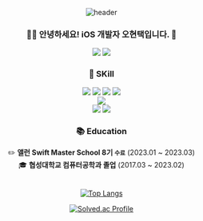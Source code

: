 <div align="center">
  
![header](https://capsule-render.vercel.app/api?type=Waving&color=75BDE0&height=250&section=header&text=Welcome!&desc=to%20🧑🏻‍💻%20Hyuntaek's%20Profile&fontSize=50%&fontColor=ffffff )

  
### 👨‍💻 **안녕하세요! iOS 개발자 오현택입니다. 👋**
  
  
<p>
  <a href="https://developer-taeke.tistory.com/" target="_blank"><img src="https://img.shields.io/badge/-Tech Blog-black?logo=Tistory&logoColor=white?style=flat"/></a>
  <a href="mailto:htoh55@gmail.com" target="_blank"><img src="https://img.shields.io/badge/Gmail-EA4335?style=flat-square&logo=Gmail&logoColor=white"/></a>
</p>

### 📌 SKill

<img src="https://img.shields.io/badge/-iOS-%23000000?logo=Apple&logoColor=white"/>
<img src="https://img.shields.io/badge/Swift-%23F05138?logo=swift&logoColor=white"/>
<img src="https://img.shields.io/badge/UIkit-%232396F3?logo=UIkit&logoColor=white"/>
<img src="https://img.shields.io/badge/RxSwift-B7178C?&logo=ReactiveX&logoColor=white"/></a>
<br>
<img src="https://img.shields.io/badge/Firebase-%23FFCA28?logo=Firebase&logoColor=white"/>
<br>
<img src="https://img.shields.io/badge/Figma-%23F24E1E?logo=figma&logoColor=white"/>
<img src="https://img.shields.io/badge/Git-%23F05032?logo=Git&logoColor=white"/>

### 📚 Education
✏️ **앨런 Swift Master School 8기 `수료`** (2023.01 ~ 2023.03)<br/>
🎓 **협성대학교 컴퓨터공학과 졸업** (2017.03 ~ 2023.02)<br/>
  ㅤ
  
[![Top Langs](https://github-readme-stats.vercel.app/api/top-langs/?username=HyunTaekO&layout=compact)](https://github.com/HyunTaekO/github-readme-stats)

[![Solved.ac Profile](http://mazassumnida.wtf/api/v2/generate_badge?boj=hyunt55)](https://solved.ac/hyunt55/)




</div>
<!--
**HyunTaekO/HyunTaekO** is a ✨ _special_ ✨ repository because its `README.md` (this file) appears on your GitHub profile.
![Anurag's GitHub stats](https://github-readme-stats.vercel.app/api?username=HyunTaekO&show_icons=true&theme=tokyonight)
Here are some ideas to get you started:

- 🔭 I’m currently working on ...
- 🌱 I’m currently learning ...
- 👯 I’m looking to collaborate on ...
- 🤔 I’m looking for help with ...
- 💬 Ask me about ...
- 📫 How to reach me: ...
- 😄 Pronouns: ...
- ⚡ Fun fact: ...
-->
